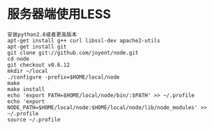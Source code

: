 服务器端使用LESS
================

~~~~ {.plain code_snippet_id="93778" snippet_file_name="blog_20131203_1_7469649" name="code"}
安装python2.6或者更高版本
apt-get install g++ curl libssl-dev apache2-utils
apt-get install git
git clone git://github.com/joyent/node.git
cd node
git checkout v0.6.12
mkdir ~/local
./configure -prefix=$HOME/local/node
make
make install
echo 'export PATH=$HOME/local/node/bin/:$PATH' >> ~/.profile
echo 'export NODE_PATH=$HOME/local/node:$HOME/local/node/lib/node_modules' >>
~/.profile
source ~/.profile
~~~~
